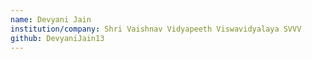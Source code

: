 ```yaml
---
name: Devyani Jain
institution/company: Shri Vaishnav Vidyapeeth Viswavidyalaya SVVV
github: DevyaniJain13
---
```

